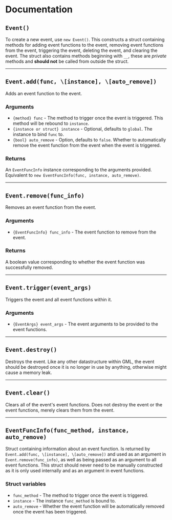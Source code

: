 # Documentation

## `Event()`
To create a new event, use `new Event()`. This constructs a struct containing methods for adding event functions to the event, removing event functions from the event, triggering the event, deleting the event, and clearing the event. The struct also contains methods beginning with `__`, these are *private* methods and **should not** be called from outside the struct.

----

## `Event.add(func, \[instance], \[auto_remove])`
Adds an event function to the event.

### Arguments
- `{method} func` - The method to trigger once the event is triggered. This method will be rebound to `instance`.
- `{instance or struct} instance` - Optional, defaults to `global`. The instance to bind `func` to.
- `{bool} auto_remove` - Option, defaults to `false`. Whether to automatically remove the event function from the event when the event is triggered.

### Returns
An `EventFuncInfo` instance corresponding to the arguments provided. Equivalent to `new EventFuncInfo(func, instance, auto_remove)`.

----

## `Event.remove(func_info)`
Removes an event function from the event.

### Arguments
- `{EventFuncInfo} func_info` - The event function to remove from the event.

### Returns
A boolean value corresponding to whether the event function was successfully removed.

----

## `Event.trigger(event_args)`
Triggers the event and all event functions within it.

### Arguments
- `{EventArgs} event_args` - The event arguments to be provided to the event functions.

----

## `Event.destroy()`
Destroys the event. Like any other datastructure within GML, the event should be destroyed once it is no longer in use by anything, otherwise might cause a memory leak.

----

## `Event.clear()`
Clears all of the event's event functions. Does not destroy the event or the event functions, merely clears them from the event.

----

## `EventFuncInfo(func_method, instance, auto_remove)`
Struct containing information about an event function. Is returned by `Event.add(func, \[instance], \[auto_remove])` and used as an argument in `Event.remove(func_info)`, as well as being passed as an argument to all event functions. This struct should never need to be manually constructed as it is only used internally and as an argument in event functions.

### Struct variables
- `func_method` - The method to trigger once the event is triggered.
- `instance` - The instance `func_method` is bound to.
- `auto_remove` - Whether the event function will be automatically removed once the event has been triggered.
